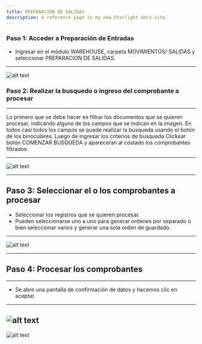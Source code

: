 ```yaml
---
title: PREPARACION DE SALIDAS
description: A reference page in my new Starlight docs site.
---
```


### Paso 1: Acceder a Preparación de Entradas

- Ingresar en el módulo WAREHOUSE, carpeta MOVIMIENTOS/ SALIDAS y seleccionar PREPARACION DE SALIDAS.

---
![alt text](image-8.png)



### Paso 2: Realizar la busquedo o ingreso del comprobante a procesar
--- 

Lo primero que se debe hacer es filtrar los documentos que se quieren procesar, indicando alguno de los campos que se indican en la imagen.
En todos casi todos los campos se puede realizar la busqueda usando el botón de los binoculares.
Luego de ingresar los criterios de busqueda  Clickear botón COMENZAR BUSQUEDA y apareceran al costado los comprobantes filtrados.  

--- 
![alt text](image-9.png)

---
## Paso 3: Seleccionar el o los comprobantes a procesar

- Seleccionar los registros que se quieren procesar.
- Pueden seleccionarse uno a uno para generar ordenes por separado o bien seleccionar varios y generar una sola orden de guardado.

---
![alt text](image-12.png)

---
## Paso 4: Procesar los comprobantes
---
- Se abre una pantalla de confirmación de datos y hacemos clic en aceptar.
---
![alt text](image-13.png)
 ---
![alt text](image-16.png)